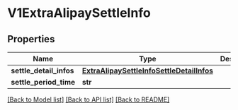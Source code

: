 # V1ExtraAlipaySettleInfo

## Properties
Name | Type | Description | Notes
------------ | ------------- | ------------- | -------------
**settle_detail_infos** | [**ExtraAlipaySettleInfoSettleDetailInfos**](ExtraAlipaySettleInfoSettleDetailInfos.md) |  | [optional] 
**settle_period_time** | **str** |  | [optional] 

[[Back to Model list]](../README.md#documentation-for-models) [[Back to API list]](../README.md#documentation-for-api-endpoints) [[Back to README]](../README.md)


